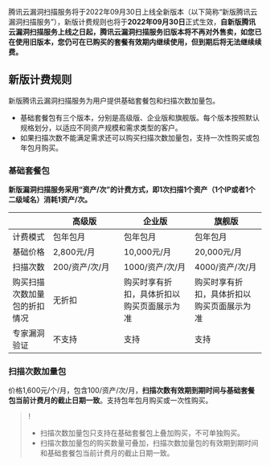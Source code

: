 腾讯云漏洞扫描服务将于2022年09月30日上线全新版本（以下简称“新版腾讯云漏洞扫描服务”），新版计费规则也将于**2022年09月30日**正式生效，**自新版腾讯云漏洞扫描服务上线之日起，腾讯云漏洞扫描服务旧版本将不再对外售卖，如您已在使用旧版本，您仍可在已购买的套餐有效期内继续使用，但到期后将无法继续续费。**

## 新版计费规则
新版腾讯云漏洞扫描服务为用户提供基础套餐包和扫描次数加量包。
- 基础套餐包有三个版本，分别是高级版、企业版和旗舰版。每个版本按照默认规格划分，以适应不同资产规模和需求类型的客户。
- 如果扫描次数不能满足需求还可以购买扫描次数加量包，支持一次性购买或包年包月购买。


### 基础套餐包
**新版漏洞扫描服务采用“资产/次”的计费方式，即1次扫描1个资产（1个IP或者1个二级域名）消耗1资产/次。**
<table>
<thead>
<tr>
<th width="16%"></th>
<th width="28%">高级版</th>
<th width="28%">企业版</th>
<th width="287%">旗舰版</th>
</tr>
</thead>
<tbody><tr>
<td>计费模式</td>
<td>包年包月</td>
<td>包年包月</td>
<td>包年包月</td>
</tr>
<tr>
<td>基础价格</td>
<td>2,800元/月</td>
<td>10,000元/月</td>
<td>20,000元/月</td>
</tr>
<tr>
<td>扫描次数</td>
<td>200/资产/次/月</td>
<td>1000/资产/次/月</td>
<td>4000/资产/次/月</td>
</tr>
<tr>
<td>购买扫描次数加量包的折扣情况</td>
<td>无折扣</td>
<td>购买时享有折扣，具体折扣以购买页面展示为准</td>
<td>购买时享有折扣，具体折扣以购买页面展示为准</td>
</tr>
<tr>
<td>专家漏洞验证</td>
<td>不支持</td>
<td>支持</td>
<td>支持</td>
</tr>
</tbody></table>

### 扫描次数加量包
价格1,600元/个/月，包含100/资产/次/月，**扫描次数有效期到期时间与基础套餐包当前计费月的截止日期一致**。支持包年包月购买或一次性购买。
>!
>- 扫描次数加量包只支持在基础套餐包上叠加购买，不可单独购买。
>- 扫描次数加量包的购买数量可叠加，扫描次数加量包的有效期到期时间和基础套餐包当前计费月的截止日期一致。
